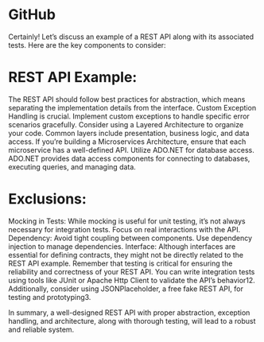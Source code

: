 # GitHub
Certainly! Let’s discuss an example of a REST API along with its associated tests. Here are the key components to consider:

# REST API Example:
The REST API should follow best practices for abstraction, which means separating the implementation details from the interface.
Custom Exception Handling is crucial. Implement custom exceptions to handle specific error scenarios gracefully.
Consider using a Layered Architecture to organize your code. Common layers include presentation, business logic, and data access.
If you’re building a Microservices Architecture, ensure that each microservice has a well-defined API.
Utilize ADO.NET for database access. ADO.NET provides data access components for connecting to databases, executing queries, and managing data.

# Exclusions:
Mocking in Tests: While mocking is useful for unit testing, it’s not always necessary for integration tests. Focus on real interactions with the API.
Dependency: Avoid tight coupling between components. Use dependency injection to manage dependencies.
Interface: Although interfaces are essential for defining contracts, they might not be directly related to the REST API example.
Remember that testing is critical for ensuring the reliability and correctness of your REST API. You can write integration tests using tools like JUnit or Apache Http Client to validate the API’s behavior12. Additionally, consider using JSONPlaceholder, a free fake REST API, for testing and prototyping3.

In summary, a well-designed REST API with proper abstraction, exception handling, and architecture, along with thorough testing, will lead to a robust and reliable system.

